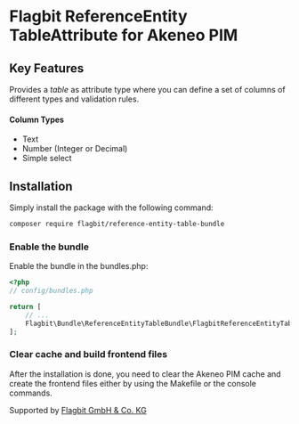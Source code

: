 # Flagbit ReferenceEntity TableAttribute for Akeneo PIM

## Key Features

Provides a _table_ as attribute type where you can define a set of columns of different types and validation rules.

#### Column Types

* Text
* Number (Integer or Decimal)
* Simple select

## Installation

Simply install the package with the following command: 

``` bash
composer require flagbit/reference-entity-table-bundle
```

### Enable the bundle

Enable the bundle in the bundles.php:

``` php
<?php
// config/bundles.php

return [
    // ...
    Flagbit\Bundle\ReferenceEntityTableBundle\FlagbitReferenceEntityTableBundle::class => ['all' => true],
];
```

### Clear cache and build frontend files

After the installation is done, you need to clear the Akeneo PIM cache and create the frontend
files either by using the Makefile or the console commands.

Supported by [Flagbit GmbH & Co. KG](https://www.flagbit.de)
